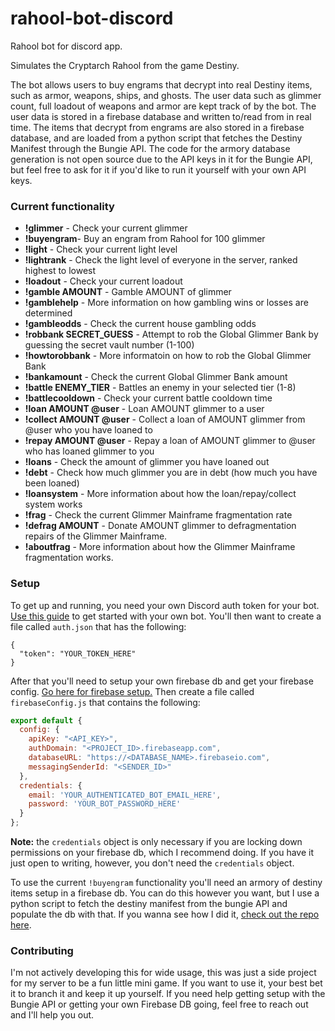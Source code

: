 # rahool-bot-discord
Rahool bot for discord app.

Simulates the Cryptarch Rahool from the game Destiny.

The bot allows users to buy engrams that decrypt into real Destiny items, such as armor, weapons, ships, and ghosts. The user data such as glimmer count,
full loadout of weapons and armor are kept track of by the bot. The user data is stored in a firebase database and written to/read from in real time. The items that decrypt from engrams
are also stored in a firebase database, and are loaded from a python script that fetches the Destiny Manifest through the Bungie API.
The code for the armory database generation is not open source due to the API keys in it for the Bungie API, but feel free to ask for it
if you'd like to run it yourself with your own API keys.

### Current functionality

* **!glimmer** - Check your current glimmer
* **!buyengram**- Buy an engram from Rahool for 100 glimmer
* **!light** - Check your current light level
* **!lightrank** - Check the light level of everyone in the server, ranked highest to lowest
* **!loadout** - Check your current loadout
* **!gamble AMOUNT** - Gamble AMOUNT of glimmer
* **!gamblehelp** - More information on how gambling wins or losses are determined
* **!gambleodds** - Check the current house gambling odds
* **!robbank SECRET_GUESS** - Attempt to rob the Global Glimmer Bank by guessing the secret vault number (1-100)
* **!howtorobbank** - More informatoin on how to rob the Global Glimmer Bank
* **!bankamount** - Check the current Global Glimmer Bank amount
* **!battle ENEMY_TIER** - Battles an enemy in your selected tier (1-8)
* **!battlecooldown** - Check your current battle cooldown time
* **!loan AMOUNT @user** - Loan AMOUNT glimmer to a user
* **!collect AMOUNT @user** - Collect a loan of AMOUNT glimmer from @user who you have loaned to
* **!repay AMOUNT @user** - Repay a loan of AMOUNT glimmer to @user who has loaned glimmer to you
* **!loans** - Check the amount of glimmer you have loaned out
* **!debt** - Check how much glimmer you are in debt (how much you have been loaned)
* **!loansystem** - More information about how the loan/repay/collect system works
* **!frag** - Check the current Glimmer Mainframe fragmentation rate
* **!defrag AMOUNT** - Donate AMOUNT glimmer to defragmentation repairs of the Glimmer Mainframe.
* **!aboutfrag** - More information about how the Glimmer Mainframe fragmentation works.

### Setup

To get up and running, you need your own Discord auth token for your bot. [Use this guide](https://medium.com/@renesansz/tutorial-creating-a-simple-discord-bot-9465a2764dc0) to get started with your own bot. You'll then want to create a file called `auth.json` that has the following:  

```
{
  "token": "YOUR_TOKEN_HERE"
}
```

After that you'll need to setup your own firebase db and get your firebase config. [Go here for firebase setup.](https://firebase.google.com/docs/web/setup?authuser=0) Then create a file called `firebaseConfig.js` that contains the following: 

```js
export default {
  config: {
    apiKey: "<API_KEY>",
    authDomain: "<PROJECT_ID>.firebaseapp.com",
    databaseURL: "https://<DATABASE_NAME>.firebaseio.com",
    messagingSenderId: "<SENDER_ID>"
  },
  credentials: {
    email: 'YOUR_AUTHENTICATED_BOT_EMAIL_HERE',
    password: 'YOUR_BOT_PASSWORD_HERE'
  }
};
```

**Note:** the `credentials` object is only necessary if you are locking down permissions on your firebase db, which I recommend doing. If you have it just open to writing, however, you don't need the `credentials` object.

To use the current `!buyengram` functionality you'll need an armory of destiny items setup in a firebase db. You can do this however you want, but I use a python script to fetch the destiny manifest from the bungie API and populate the db with that. If you wanna see how I did it, [check out the repo here](https://github.com/MrDoctorJ/destiny-armory-generator/tree/master).


### Contributing

I'm not actively developing this for wide usage, this was just a side project for my server to be a fun little mini game. If you want to use it, your best bet it to branch it and keep it up yourself. If you need help getting setup with the Bungie API or getting your own Firebase DB going, feel free to reach out and I'll help you out.
